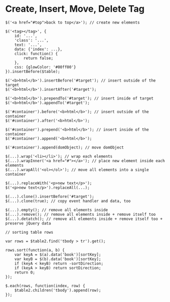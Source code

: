 # Create, Insert, Move, Delete Tag

	$('<a href="#top">back to top</a>'); // create new elements
	
	$('<tag></tag>', {
		id: '...',
		'class': '...',
		text: '...',
		data: {'index': ...},
		click: function() {
			return false;
		},
		css: {glowColor: '#00ff00'}
	}).insertBefore($table);
	
	$('<b>html</b>').insertBefore('#target'); // insert outside of the target
	$('<b>html</b>').insertAfter('#target');
	
	$('<b>html</b>').prependTo('#target'); // insert inside of target
	$('<b>html</b>').appendTo('#target');
	
	$('#container').before('<b>html</b>'); // insert outside of the container
	$('#container').after('<b>html</b>');

	$('#container').prepend('<b>html</b>'); // insert inside of the container
	$('#container').append('<b>html</b>');
	
	$('#container').append(domObject); // move domObject

	$(...).wrap('<li></li>'); // wrap each elements
	$(...).wrapInner('<a href="#"></a>'); // place new element inside each elements
	$(...).wrapAll('<ol></ol>'); // move all elements into a single container
    
	$(...).replaceWith('<p>new text</p>');
	$('<p>new text</p>').replaceAll(...);
	
	$(...).clone().insertBefore('#target');
	$(...).clone(true); // copy event handler and data, too
	
	$(...).empty(); // remove all elements inside
	$(...).remove(); // remove all elements inside + remove itself too
	$(...).detatch(); // remove all elements inside + remove itself too + preserve jQuery data  

	// sorting table rows

	var rows = $table2.find('tbody > tr').get();

	rows.sort(function(a, b) {
		var keyA = $(a).data('book')[sortKey];
		var keyB = $(b).data('book')[sortKey];
		if (keyA < keyB) return -sortDirection;
		if (keyA > keyB) return sortDirection;
		return 0;
	});

	$.each(rows, function(index, row) {
		$table2.children('tbody').append(row);
	});
